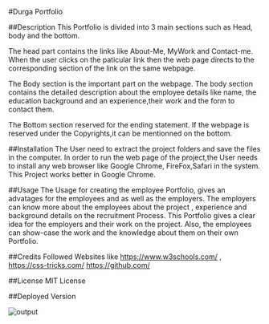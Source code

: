 #Durga Portfolio

##Description
This Portfolio is divided into 3 main sections such as Head, body and the bottom. 

The head part contains the links like About-Me, MyWork and Contact-me. When the user clicks on the paticular link then the web page directs to the corresponding section of the link on the same webpage.

The Body section is the important part on the webpage. The body section contains the detailed description about the employee details like name, the education background and an experience,their work and the form to contact them.

The Bottom section reserved for the ending statement. If the webpage is reserved under the Copyrights,it can be mentionned on the bottom.

##Installation
The User need to extract the project folders and save the files in the computer. In order to run the web page of the project,the User needs to install any web browser like Google Chrome, FireFox,Safari in the system. This Project works better in Google Chrome.

##Usage
The Usage for creating the employee Portfolio, gives an advatages for the employees and as well as the employers. 
The employers can know more about the employees about the project , experience and background details on the recruitment Process. This Portfolio gives a clear idea for the employers and their work on the project.
Also, the employees can show-case the work and the knowledge about them on their own Portfolio.

##Credits
Followed Websites like https://www.w3schools.com/ , https://css-tricks.com/ https://github.com/

##License
MIT License

##Deployed Version

![output](https://user-images.githubusercontent.com/114535881/200055195-23cf2200-e4ac-47ba-b1bf-8d7cfc7535a9.png)


